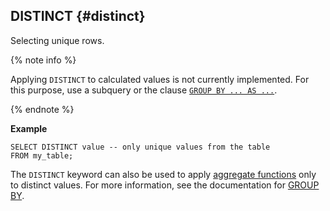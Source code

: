 ## DISTINCT {#distinct}

Selecting unique rows.

{% note info %}

Applying `DISTINCT` to calculated values is not currently implemented. For this purpose, use a subquery or the clause [`GROUP BY ... AS ...`](../../group_by.md).

{% endnote %}

**Example**

```yql
SELECT DISTINCT value -- only unique values from the table
FROM my_table;
```

The `DISTINCT` keyword can also be used to apply [aggregate functions](../../../builtins/aggregation.md) only to distinct values. For more information, see the documentation for [GROUP BY](../../group_by.md).

